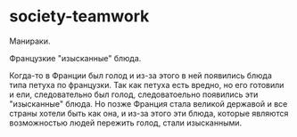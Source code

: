 # society-teamwork
Манираки.

Французкие "изысканные" блюда.

Когда-то в Франции был голод и из-за этого в ней появились блюда типа петуха по французки. Так как петуха есть вредно, но его готовили и ели, следовательно был голод, следоватоельно появились эти "изысканные" блюда. Но позже Франция стала великой державой и все страны хотели быть как она, и из-за этого эти блюда, которые являются возможностью людей пережить голод, стали изысканными.
